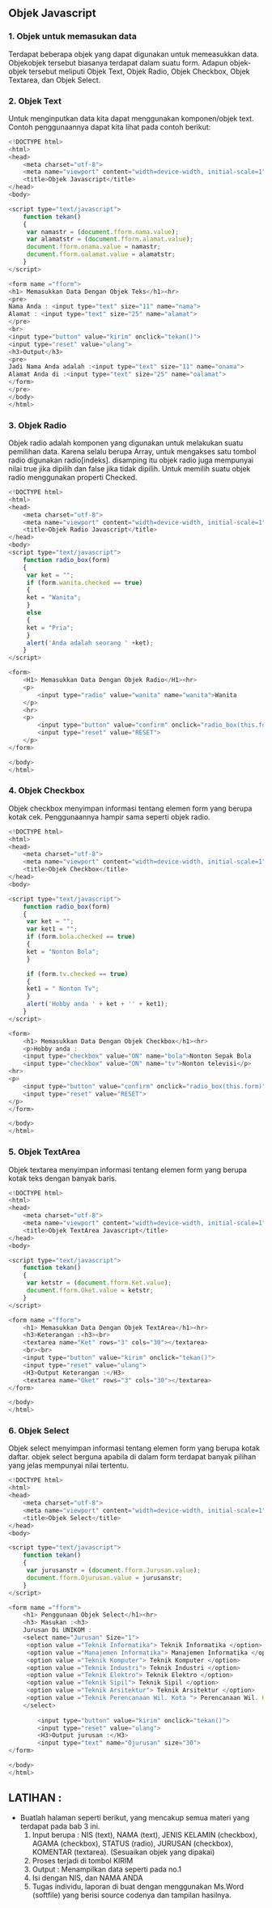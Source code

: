 ## Objek Javascript

### 1. Objek untuk memasukan data
Terdapat beberapa objek yang dapat digunakan untuk memeasukkan data. Objekobjek tersebut biasanya terdapat dalam suatu form. Adapun objek-objek tersebut
meliputi Objek Text, Objek Radio, Objek Checkbox, Objek Textarea, dan Objek
Select.

### 2. Objek Text
Untuk menginputkan data kita dapat menggunakan komponen/objek text.
Contoh penggunaannya dapat kita lihat pada contoh berikut:


```javascript
<!DOCTYPE html>
<html>
<head>
	<meta charset="utf-8">
	<meta name="viewport" content="width=device-width, initial-scale=1">
	<title>Objek Javascript</title>
</head>
<body>

<script type="text/javascript">
	function tekan()
	{
	 var namastr = (document.fform.nama.value);
	 var alamatstr = (document.fform.alamat.value);
	 document.fform.onama.value = namastr;
	 document.fform.oalamat.value = alamatstr;
	}
</script>

<form name ="fform">
<h1> Memasukkan Data Dengan Objek Teks</h1><hr>
<pre>
Nama Anda : <input type="text" size="11" name="nama">
Alamat : <input type="text" size="25" name="alamat">
</pre>
<br>
<input type="button" value="kirim" onclick="tekan()">
<input type="reset" value="ulang">
<h3>Output</h3>
<pre>
Jadi Nama Anda adalah :<input type="text" size="11" name="onama">
Alamat Anda di :<input type="text" size="25" name="oalamat">
</form>
</pre>
</body>
</html>
```

### 3. Objek Radio
Objek radio adalah komponen yang digunakan untuk melakukan suatu pemilihan data.
Karena selalu berupa Array, untuk mengakses satu tombol radio digunakan radio[indeks].
disamping itu objek radio juga mempunyai nilai true jika dipilih dan false jika tidak dipilih. 
Untuk memilih suatu objek radio menggunakan properti Checked.

```javascript
<!DOCTYPE html>
<html>
<head>
	<meta charset="utf-8">
	<meta name="viewport" content="width=device-width, initial-scale=1">
	<title>Objek Radio Javascript</title>
</head>
<body>
<script type="text/javascript">
	function radio_box(form)
	{
	 var ket = "";
	 if (form.wanita.checked == true)
	 {
	 ket = "Wanita";
	 }
	 else
	 {
	 ket = "Pria";
	 }
	 alert('Anda adalah seorang ' +ket);
	}
</script>

<form>
	<H1> Memasukkan Data Dengan Objek Radio</H1><hr>
	<p>
		<input type="radio" value="wanita" name="wanita">Wanita
	</p>
	<hr>
	<p>
		<input type="button" value="confirm" onclick="radio_box(this.form)">
		<input type="reset" value="RESET">
	</p>
</form>

</body>
</html>
```

### 4. Objek Checkbox
Objek checkbox menyimpan informasi tentang elemen form yang berupa kotak cek.
Penggunaannya hampir sama seperti objek radio.

```javascript
<!DOCTYPE html>
<html>
<head>
	<meta charset="utf-8">
	<meta name="viewport" content="width=device-width, initial-scale=1">
	<title>Objek Checkbox</title>
</head>
<body>

<script type="text/javascript">
	function radio_box(form)
	{
	 var ket = "";
	 var ket1 = "";
	 if (form.bola.checked == true)
	 {
	 ket = "Nonton Bola";
	 }

	 if (form.tv.checked == true)
	 {
	 ket1 = " Nonton Tv";
	 }
	 alert('Hobby anda ' + ket + '' + ket1);
	}
</script>

<form>
	<h1> Memasukkan Data Dengan Objek Checkbox</h1><hr>
	<p>Hobby anda :
	<input type="checkbox" value="ON" name="bola">Nonton Sepak Bola
	<input type="checkbox" value="ON" name="tv">Nonton televisi</p>
<hr>
<p>
	<input type="button" value="confirm" onclick="radio_box(this.form)">
	<input type="reset" value="RESET">
</p>
</form>

</body>
</html>

```

### 5. Objek TextArea
Objek textarea menyimpan informasi tentang elemen form yang berupa kotak teks
dengan banyak baris.

```javascript
<!DOCTYPE html>
<html>
<head>
	<meta charset="utf-8">
	<meta name="viewport" content="width=device-width, initial-scale=1">
	<title>Objek TextArea Javascript</title>
</head>
<body>

<script type="text/javascript">
	function tekan()
	{
	 var ketstr = (document.fform.Ket.value);
	 document.fform.Oket.value = ketstr;
	}
</script>

<form name ="fform">
	<h1> Memasukkan Data Dengan Objek TextArea</h1><hr>
	<h3>Keterangan :<h3><br>
	<textarea name="Ket" rows="3" cols="30"></textarea>
	<br><br>
	<input type="button" value="kirim" onclick="tekan()">
	<input type="reset" value="ulang">
	<H3>Output Keterangan :</H3>
	<textarea name="Oket" rows="3" cols="30"></textarea>
</form>

</body>
</html>

```

### 6. Objek Select
Objek select menyimpan informasi tentang elemen form yang berupa kotak daftar.
objek select berguna apabila di dalam form terdapat banyak pilihan yang jelas mempunyai nilai tertentu.


```javascript
<!DOCTYPE html>
<html>
<head>
	<meta charset="utf-8">
	<meta name="viewport" content="width=device-width, initial-scale=1">
	<title>Objek Select</title>
</head>
<body>

<script type="text/javascript">
	function tekan()
	{
	 var jurusanstr = (document.fform.Jurusan.value);
	 document.fform.Ojurusan.value = jurusanstr;
	}
</script>

<form name ="fform">
	<h1> Penggunaan Objek Select</h1><hr>
	<h3> Masukan :<h3>
	Jurusan Di UNIKOM :
	<select name="Jurusan" Size="1">
	 <option value ="Teknik Informatika"> Teknik Informatika </option>
	 <option value ="Manajemen Informatika"> Manajemen Informatika </option>
	 <option value ="Teknik Komputer"> Teknik Komputer </option>
	 <option value ="Teknik Industri"> Teknik Industri </option>
	 <option value ="Teknik Elektro"> Teknik Elektro </option>
	 <option value ="Teknik Sipil"> Teknik Sipil </option>
	 <option value ="Teknik Arsitektur"> Teknik Arsitektur </option>
	 <option value ="Teknik Perencanaan Wil. Kota "> Perencanaan Wil. Kota </option>
	</select>
	
		<input type="button" value="kirim" onclick="tekan()">
		<input type="reset" value="ulang">
		<H3>Output jurusan :</H3>
		<input type="text" name="Ojurusan" size="30">
</form>

</body>
</html>
```

## LATIHAN : 
- Buatlah halaman seperti berikut, yang mencakup semua materi yang terdapat pada bab 3  ini.
	1. Input berupa : NIS (text), NAMA (text), JENIS KELAMIN (checkbox), AGAMA (checkbox), STATUS (radio), JURUSAN (checkbox), KOMENTAR (textarea).
	(Sesuaikan objek yang dipakai)
	2. Proses terjadi di tombol KIRIM
	3. Output : Menampilkan data seperti pada no.1
	4. Isi dengan NIS, dan NAMA ANDA
	5. Tugas individu, laporan di buat dengan menggunakan Ms.Word (softfile)
	yang berisi source codenya dan tampilan hasilnya.
